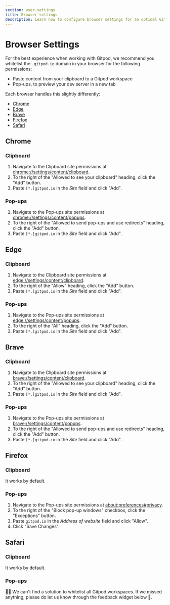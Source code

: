 ```yaml
---
section: user-settings
title: Browser settings
description: Learn how to configure browser settings for an optimal Gitpod experience on Browser.
---
```


<script context="module">
  export const prerender = true;
</script>

# Browser Settings

For the best experience when working with Gitpod, we recommend you whitelist the `.gitpod.io` domain in your browser for the following permissions:

- Paste content from your clipboard to a Gitpod workspace
- Pop-ups, to preview your dev server in a new tab

Each browser handles this slightly differently:

- [Chrome](#chrome)
- [Edge](#edge)
- [Brave](#brave)
- [Firefox](#firefox)
- [Safari](#safari)

## Chrome

### Clipboard

1. Navigate to the Clipboard site permissions at [chrome://settings/content/clipboard](chrome://settings/content/clipboard).
1. To the right of the "Allowed to see your clipboard" heading, click the "Add" button.
1. Paste `[*.]gitpod.io` in the _Site_ field and click "Add".

### Pop-ups

1. Navigate to the Pop-ups site permissions at [chrome://settings/content/popups](chrome://settings/content/popups).
1. To the right of the "Allowed to send pop-ups and use redirects" heading, click the "Add" button.
1. Paste `[*.]gitpod.io` in the _Site_ field and click "Add".

## Edge

### Clipboard

1. Navigate to the Clipboard site permissions at [edge://settings/content/clipboard](edge://settings/content/clipboard).
1. To the right of the "Allow" heading, click the "Add" button.
1. Paste `[*.]gitpod.io` in the _Site_ field and click "Add".

### Pop-ups

1. Navigate to the Pop-ups site permissions at [edge://settings/content/popups](edge://settings/content/popups).
1. To the right of the "All" heading, click the "Add" button.
1. Paste `[*.]gitpod.io` in the _Site_ field and click "Add".

## Brave

### Clipboard

1. Navigate to the Clipboard site permissions at [brave://settings/content/clipboard](brave://settings/content/clipboard).
1. To the right of the "Allowed to see your clipboard" heading, click the "Add" button.
1. Paste `[*.]gitpod.io` in the _Site_ field and click "Add".

### Pop-ups

1. Navigate to the Pop-ups site permissions at [brave://settings/content/popups](brave://settings/content/popups).
1. To the right of the "Allowed to send pop-ups and use redirects" heading, click the "Add" button.
1. Paste `[*.]gitpod.io` in the _Site_ field and click "Add".

## Firefox

### Clipboard

It works by default.

### Pop-ups

1. Navigate to the Pop-ups site permissions at [about:preferences#privacy](about:preferences#privacy).
1. To the right of the "Block pop-up windows" checkbox, click the "Exceptions" button.
1. Paste `gitpod.io` in the _Address of website_ field and click "Allow".
1. Click "Save Changes".

## Safari

### Clipboard

It works by default.

### Pop-ups

🤷‍♂️ We can't find a solution to whitelist all Gitpod workspaces. If we missed anything, please do let us know through the feedback widget below 🙏.
